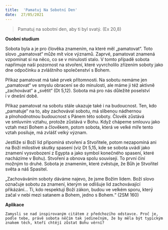 ```yaml
---
title:  'Pamatuj Na Sobotní Den'
date:  27/05/2021
---
```


> <p></p>
> Pamatuj na sobotní den, aby ti byl svatý. (Ex 20,8)

**Osobní studium**

Sobota byla a je pro člověka znamením, na které měl „pamatovat“. Toto slovo „pamatovat“ může mít více významů. Zaprvé, pamatovat znamená vzpomínat si na něco, co se v minulosti stalo. V tomto případě sobota napřimuje naši pozornost na stvoření, které vyvrcholilo zřízením soboty jako dne odpočinku a zvláštního společenství s Bohem.

Příkaz pamatovat má také prvek přítomnosti. Na sobotu nemáme jen „pamatovat“ ve smyslu obracení se do minulosti, ale máme ji též aktivně „zachovávat“ a „světit“ (Dt 5,12). Sobota má pro nás důležité poselství i v dnešní době.

Příkaz pamatovat na sobotu stále ukazuje také i na budoucnost. Ten, kdo „pamatuje“ na to, aby zachovával sobotu, má slíbenou nádhernou a plnohodnotnou budoucnost s Pánem této soboty. Člověk zůstává ve smluvním vztahu, protože zůstává v Bohu. Když chápeme smlouvu jako vztah mezi Bohem a člověkem, potom sobota, která ve velké míře tento vztah posiluje, má zvlášť velký význam.

Jestliže si Boží lid připomíná stvoření a Stvořitele, potom nezapomíná ani na Boží milostivé skutky spasení (viz Dt 5,15, kde se sobota uvádí jako znamení vysvobození z Egypta a jako symbol konečného spasení, které nacházíme v Bohu). Stvoření a obnova spolu souvisejí. To první činí možným to druhé. Sobota je znamením, které zvěstuje, že Bůh je Stvořitel světa a náš Spasitel.

„Zachováváním soboty dáváme najevo, že jsme Božím lidem. Boží slovo označuje sobotu za znamení, kterým se odlišuje lid zachovávající přikázání… Ti, kdo respektují Boží zákon, budou ve velkém sporu, který začal v nebi mezi satanem a Bohem, jedno s Bohem.“ (2SM 160)

**Aplikace**

`Zamysli se nad inspirovaným citátem z předchozího odstavce. Proč je, podle tebe, právě sobota něčím tak jedinečným, že by měla být typickým znakem těch, kteří chtějí zůstat Bohu věrní?`